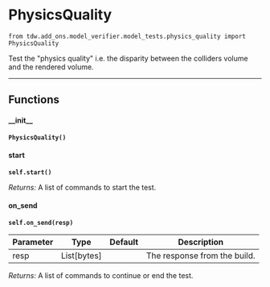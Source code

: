 # PhysicsQuality

`from tdw.add_ons.model_verifier.model_tests.physics_quality import PhysicsQuality`

Test the "physics quality" i.e. the disparity between the colliders volume and the rendered volume.

***

## Functions

#### \_\_init\_\_

**`PhysicsQuality()`**

#### start

**`self.start()`**

_Returns:_  A list of commands to start the test.

#### on_send

**`self.on_send(resp)`**


| Parameter | Type | Default | Description |
| --- | --- | --- | --- |
| resp |  List[bytes] |  | The response from the build. |

_Returns:_  A list of commands to continue or end the test.

